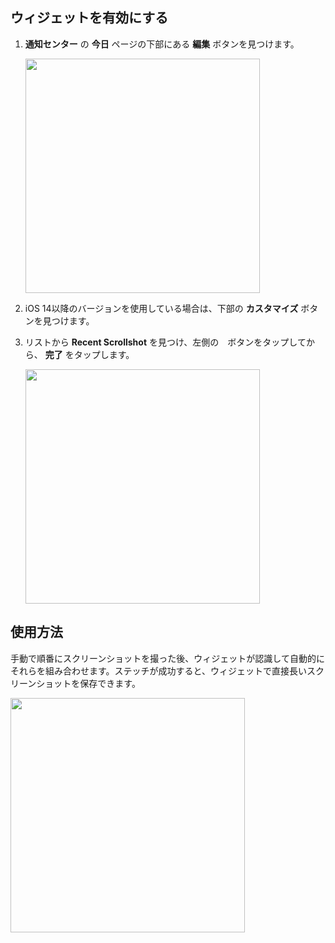 ## ウィジェットを有効にする

1. **通知センター** の **今日** ページの下部にある **編集** ボタンを見つけます。

    <img src="../../assets/guide-widget-1.jpg" width="375" >
    
2. iOS 14以降のバージョンを使用している場合は、下部の **カスタマイズ** ボタンを見つけます。

3. リストから **Recent Scrollshot** を見つけ、左側の<img src="../../assets/guide-plus.png" style="height:1em !important; vertical-align:-10%">ボタンをタップしてから、 **完了** をタップします。

    <img src="../../assets/guide-widget-2.jpg" width="375" >

## 使用方法

手動で順番にスクリーンショットを撮った後、ウィジェットが認識して自動的にそれらを組み合わせます。ステッチが成功すると、ウィジェットで直接長いスクリーンショットを保存できます。

<img src="../../assets/guide-widget-3.jpg" width="375" >